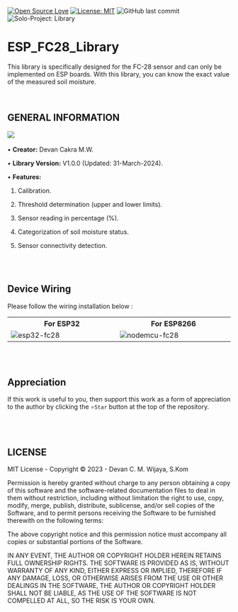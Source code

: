 [![Open Source Love](https://badges.frapsoft.com/os/v1/open-source.svg?style=flat)](https://github.com/ellerbrock/open-source-badges/)
[![License: MIT](https://img.shields.io/badge/License-MIT-blue.svg?logo=github&color=%23F7DF1E)](https://opensource.org/licenses/MIT)
![GitHub last commit](https://img.shields.io/github/last-commit/devancakra/ESP_FC28_Library)
![Solo-Project: Library](https://img.shields.io/badge/Library-Soil%20Moisture-light.svg?style=flat&logo=arduino&logoColor=white&color=%23F7DF1E)

# ESP_FC28_Library
This library is specifically designed for the FC-28 sensor and can only be implemented on ESP boards. With this library, you can know the exact value of the measured soil moisture.

<br>

## GENERAL INFORMATION
<img src="https://github.com/devancakra/ESP-FC28-Library/assets/54527592/87f3ef05-6309-4cc7-ab5d-45262f5f31d2"><br><br>
• <strong>Creator:</strong> Devan Cakra M.W.

• <strong>Library Version:</strong> V1.0.0 (Updated: 31-March-2024).

• <strong>Features:</strong> 

  1. Calibration.

  2. Threshold determination (upper and lower limits).
  
  3. Sensor reading in percentage (%).
  
  4. Categorization of soil moisture status.

  5. Sensor connectivity detection.

<br><br>

## Device Wiring
Please follow the wiring installation below :

<table>
  <tr>
    <th width="420">For ESP32</th>
    <th width="420">For ESP8266</th>
  </tr>
  <tr>
    <td><img src="https://github.com/devancakra/ESP_FC28_Library/assets/54527592/404231e9-e3f2-4453-8f3f-416ab78c2c8c" alt="esp32-fc28"></td>
    <td><img src="https://github.com/devancakra/ESP_FC28_Library/assets/54527592/aaa46cf7-5008-4776-802c-3ba22507ee3f" alt="nodemcu-fc28"></td>
  </tr>
</table>

<br><br>

## Appreciation
If this work is useful to you, then support this work as a form of appreciation to the author by clicking the ``` ⭐Star ``` button at the top of the repository.

<br><br>

## LICENSE
MIT License - Copyright © 2023 - Devan C. M. Wijaya, S.Kom

Permission is hereby granted without charge to any person obtaining a copy of this software and the software-related documentation files to deal in them without restriction, including without limitation the right to use, copy, modify, merge, publish, distribute, sublicense, and/or sell copies of the Software, and to permit persons receiving the Software to be furnished therewith on the following terms:

The above copyright notice and this permission notice must accompany all copies or substantial portions of the Software.

IN ANY EVENT, THE AUTHOR OR COPYRIGHT HOLDER HEREIN RETAINS FULL OWNERSHIP RIGHTS. THE SOFTWARE IS PROVIDED AS IS, WITHOUT WARRANTY OF ANY KIND, EITHER EXPRESS OR IMPLIED, THEREFORE IF ANY DAMAGE, LOSS, OR OTHERWISE ARISES FROM THE USE OR OTHER DEALINGS IN THE SOFTWARE, THE AUTHOR OR COPYRIGHT HOLDER SHALL NOT BE LIABLE, AS THE USE OF THE SOFTWARE IS NOT COMPELLED AT ALL, SO THE RISK IS YOUR OWN.
